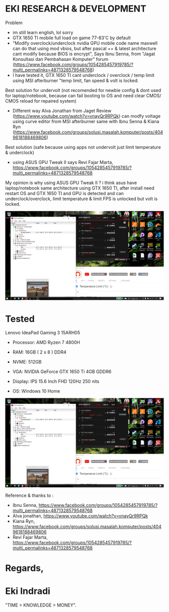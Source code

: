 # EKI RESEARCH & DEVELOPMENT

Problem 
- im still learn english, lol sorry
- GTX 1650 TI mobile full load on game 77-83'C by default
- "Modify overclock/underclock nvidia GPU mobile code name maxwell can do that using mod vbios, 
  but after pascal ++ & latest architecture cant modify because BIOS is encrypt", Says Ibnu Senna, 
  from "Jagat Konsultasi dan Pembahasan Komputer" forum (https://www.facebook.com/groups/1054285457919785/?multi_permalinks=4871328579548768)
- I have tested it, GTX 1650 TI cant underclock / overclock / temp limit using MSI afterburner "temp limit, fan speed & volt is locked.

Best solution for undervolt (not recomended for newbie config & dont used for laptop/notebook, because can fail booting to OS and need clear CMOS/ CMOS reload for repaired system)
- Different way Alva Jonathan from Jaget Review (https://www.youtube.com/watch?v=vnayQr9RPQk) can modfy voltage using curve editor from MSI afterburner same with Ibnu Senna & Kiana Ryn (https://www.facebook.com/groups/solusi.masalah.komputer/posts/4049618188469806)

Best solution (safe because using apps not undervolt just limit temperature & underclock)
- using ASUS GPU Tweak II says Revi Fajar Marta, https://www.facebook.com/groups/1054285457919785/?multi_permalinks=4871328579548768


My opinion is why using ASUS GPU Tweak II ? i think asus have laptop/notebook same architecture using GTX 1650 TI,
after install need restart OS and GTX 1650 TI and GPU is detected and can underclock/overclock, limit temperature & limit FPS is unlocked but volt is locked.


![TESTED](https://github.com/EKI-INDRADI/gtx-1650-ti-mobile-underclock-temp-limit/raw/master/RUNNING_TEST.png)


# Tested 

Lenovo IdeaPad Gaming 3 15ARH05

- Processor: AMD Ryzen 7 4800H

- RAM: 16GB ( 2 x 8 ) DDR4

- NVME: 512GB

- VGA: NVIDIA GeForce GTX 1650 Ti 4GB GDDR6

- Display: IPS 15.6 Inch FHD 120Hz 250 nits

- OS: Windows 10 Home

![PUBG_DEFAULT](https://github.com/EKI-INDRADI/gtx-1650-ti-mobile-underclock-temp-limit/raw/master/RUNNING_TEST.png)


Reference & thanks to :
- Ibnu Senna, https://www.facebook.com/groups/1054285457919785/?multi_permalinks=4871328579548768
- Alva jonathan, https://www.youtube.com/watch?v=vnayQr9RPQk
- Kiana Ryn, https://www.facebook.com/groups/solusi.masalah.komputer/posts/4049618188469806
- Revi Fajar Marta, https://www.facebook.com/groups/1054285457919785/?multi_permalinks=4871328579548768

# Regards,

# Eki Indradi
"TIME > KNOWLEDGE > MONEY".





